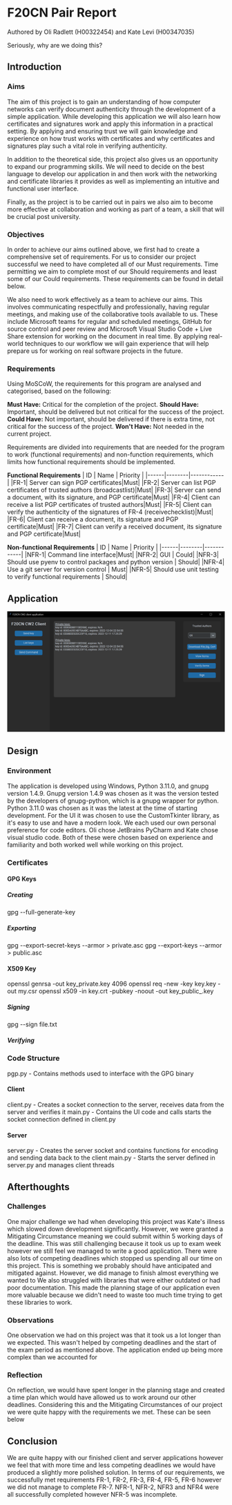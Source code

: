 # F20CN Pair Report
Authored by Oli Radlett (H00322454) and Kate Levi (H00347035)

<!-- why are we doing this? -->
Seriously, why are we doing this?

## Introduction
<!-- Succinctly describe the project  -->
### Aims
<!-- discussing what you expect to learn from the assignment in general (and for
each task) -->
The aim of this project is to gain an understanding of how computer networks can
verify document authenticity through the development of a simple application. While
developing this application we will also learn how certificates and signatures
work and apply this information in a practical setting. By applying and ensuring 
trust we will gain knowledge and experience on how trust works with certificates 
and why certificates and signatures play such a vital role in verifying authenticity.

In addition to the theoretical side, this project also gives us an opportunity to 
expand our programming skills. We will need to decide on the best language to 
develop our application in and then work with the networking and certificate 
libraries it provides as well as implementing an intuitive and functional user 
interface.

Finally, as the project is to be carried out in pairs we also aim to become more 
effective at collaboration and working as part of a team, a skill that will be 
crucial post university.
### Objectives
<!-- Things needed to achieve aims -->
In order to achieve our aims outlined above, we first had to create a comprehensive
set of requirements. For us to consider our project successful we need to have 
completed all of our Must requirements. Time permitting we aim to complete most of our
Should requirements and least some of our Could requirements. These requirements can
be found in detail below.

We also need to work effectively as a team to achieve our aims. This involves
communicating respectfully and professionally, having regular meetings, and making
use of the collaborative tools available to us. These include Microsoft teams for 
regular and scheduled meetings, GitHub for source control and peer review and Microsoft
Visual Studio Code + Live Share extension for working on the document in real time. By
applying real-world techniques to our workflow we will gain experience that will
help prepare us for working on real software projects in the future.

<!-- what is our solution? -->
### Requirements
<!-- What functions do we need the program to do? -->
Using MoSCoW, the requirements for this program are analysed and categorised, based on the following:

**Must Have:** Critical for the completion of the project.
**Should Have:** Important, should be delivered but not critical for the success of the project.
**Could Have:** Not important, should be delivered if there is extra time, not critical for the success of the project.
**Won't Have:** Not needed in the current project.

Requirements are divided into requirements that are needed for the program to work (functional requirements) and non-function requirements, which limits how functional requirements should be implemented.

**Functional Requirements**
|  ID  |  Name  |  Priority  |
|------|--------|------------|
|FR-1| Server can sign PGP certificates|Must|
|FR-2| Server can list PGP certificates of trusted authors (broadcastlist)|Must|
|FR-3| Server can send a document, with its signature, and PGP certificate|Must|
|FR-4| Client can receive a list PGP certificates of trusted authors|Must|
|FR-5| Client can verify the authenticity of the signatures of FR-4 (receivechecklist)|Must|
|FR-6| Client can receive a document, its signature and PGP certificate|Must|
|FR-7| Client can verify a received  document, its signature and PGP certificate|Must|


**Non-functional Requirements**
|  ID  |  Name  |  Priority  |
|------|--------|------------|
|NFR-1| Command line interface|Must|
|NFR-2| GUI | Could|
|NFR-3| Should use pyenv to control packages and python version | Should|
|NFR-4| Use a git server for version control | Must|
|NFR-5| Should use unit testing to verify functional requirements | Should|

## Application
![Image](img/application.PNG)

## Design
### Environment
The application is developed using Windows, Python 3.11.0, and gnupg version 1.4.9.
Gnupg version 1.4.9 was chosen as it was the version tested by the developers of gnupg-python, which is a gnupg wrapper for python.
Python 3.11.0 was chosen as it was the latest at the time of starting development.
For the UI it was chosen to use the CustomTkinter library, as it's easy to use and have a modern look.
We each used our own personal preference for code editors. Oli chose JetBrains PyCharm and Kate chose visual studio code.
Both of these were chosen based on experience and familiarity and both worked well while working on this project.


### Certificates
<!-- List certificates -->
<!-- cut-and-paste the command line with the responses, documenting the steps
taken on each of the tasks above -->
<!-- Justify how the certs were created and used -->
#### GPG Keys
##### Creating
gpg --full-generate-key
##### Exporting
gpg --export-secret-keys --armor > private.asc
gpg --export-keys --armor > public.asc
#### X509 Key
openssl genrsa -out key_private.key 4096
openssl req -new -key key.key -out my.csr
openssl x509 -in key.crt -pubkey -noout -out key_public_.key
##### Signing
gpg --sign file.txt
##### Verifying
### Code Structure
pgp.py - Contains methods used to interface with the GPG binary
#### Client
client.py - Creates a socket connection to the server, receives data from the server and verifies it
main.py - Contains the UI code and calls starts the socket connection defined in client.py
#### Server
server.py - Creates the server socket and contains functions for encoding and sending data back to the client
main.py - Starts the server defined in server.py and manages client threads

## Afterthoughts
### Challenges
One major challenge we had when developing this project was Kate's illness which slowed down development significantly.
However, we were granted a Mitigating Circumstance meaning we could submit within 5 working days of the deadline.
This was still challenging because it took us up to exam week however we still feel we managed to write a good
application.
There were also lots of competing deadlines which stopped us spending all our time on this project. This is something
we probably should have anticipated and mitigated against. However, we did manage to finish almost everything we wanted 
to
We also struggled with libraries that were either outdated or had poor documentation. This made the planning stage of
our application even more valuable because we didn't need to waste too much time trying to get these libraries to work.
### Observations
One observation we had on this project was that it took us a lot longer than we expected. This wasn't helped by
competing deadlines and the start of the exam period as mentioned above. The application ended up being more complex
than we accounted for 
<!-- Explain any observations that are interesting or surprising -->
### Reflection
On reflection, we would have spent longer in the planning stage and created a time plan which would have allowed us to
work around our other deadlines. Considering this and the Mitigating Circumstances of our project we were
quite happy with the requirements we met. These can be seen below

## Conclusion
We are quite happy with our finished client and server applications however we feel that with more time and less
competing deadlines we would have produced a slightly more polished solution. In terms of our requirements, we
successfully met requirements FR-1, FR-2, FR-3, FR-4, FR-5, FR-6 however we did not manage to complete FR-7. NFR-1, 
NFR-2, NFR3 and NFR4 were all successfully completed however NFR-5 was incomplete.
